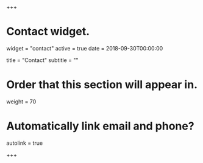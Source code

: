 +++
# Contact widget.
widget = "contact"
active = true
date = 2018-09-30T00:00:00

title = "Contact"
subtitle = ""

# Order that this section will appear in.
weight = 70

# Automatically link email and phone?
autolink = true

+++

